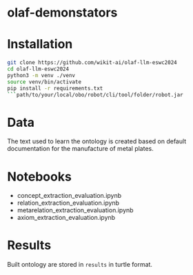 # olaf-demonstators


# Installation

```bash
git clone https://github.com/wikit-ai/olaf-llm-eswc2024
cd olaf-llm-eswc2024
python3 -m venv ./venv
source venv/bin/activate
pip install -r requirements.txt
```path/to/your/local/obo/robot/cli/tool/folder/robot.jar
```

# Data

The text used to learn the ontology is created based on default documentation for the manufacture of metal plates. 


# Notebooks

- concept_extraction_evaluation.ipynb 
- relation_extraction_evaluation.ipynb 
- metarelation_extraction_evaluation.ipynb 
- axiom_extraction_evaluation.ipynb 

# Results

Built ontology are stored in `results` in turtle format.
